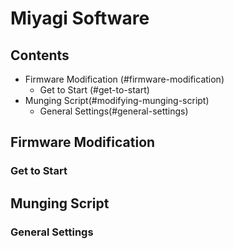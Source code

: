 # Miyagi Software

## Contents
   * Firmware Modification (#firmware-modification)
      * Get to Start (#get-to-start)
   * Munging Script(#modifying-munging-script)
      * General Settings(#general-settings)

## Firmware Modification

### Get to Start

## Munging Script

### General Settings

